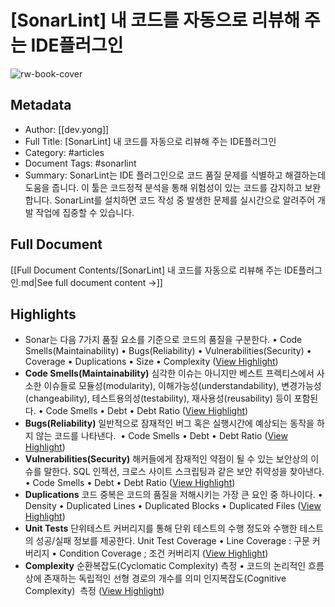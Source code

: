 # [SonarLint] 내 코드를 자동으로 리뷰해 주는 IDE플러그인

![rw-book-cover](https://img1.daumcdn.net/thumb/R800x0/?scode=mtistory2&fname=https%3A%2F%2Fblog.kakaocdn.net%2Fdn%2FxoMpj%2FbtqBp5yrIca%2FoVGZKCkO3vGUHL5N5zOVQk%2Fimg.png)

## Metadata
- Author: [[dev.yong]]
- Full Title: [SonarLint] 내 코드를 자동으로 리뷰해 주는 IDE플러그인
- Category: #articles
- Document Tags:  #sonarlint 
- Summary: SonarLint는 IDE 플러그인으로 코드 품질 문제를 식별하고 해결하는데 도움을 줍니다. 이 툴은 코드정적 분석을 통해 위험성이 있는 코드를 감지하고 보완합니다. SonarLint를 설치하면 코드 작성 중 발생한 문제를 실시간으로 알려주어 개발 작업에 집중할 수 있습니다.

## Full Document
[[Full Document Contents/[SonarLint] 내 코드를 자동으로 리뷰해 주는 IDE플러그인.md|See full document content →]]

## Highlights
- Sonar는 다음 7가지 품질 요소를 기준으로 코드의 품질을 구분한다.
  • Code Smells(Maintainability)
  • Bugs(Reliability)
  • Vulnerabilities(Security)
  • Coverage
  • Duplications
  • Size
  • Complexity ([View Highlight](https://read.readwise.io/read/01j2t3cy8nydnqdnck834b9xj8))
- **Code Smells(Maintainability)**
  심각한 이슈는 아니지만 베스트 프렉티스에서 사소한 이슈들로 모듈성(modularity), 이해가능성(understandability), 변경가능성(changeability), 테스트용의성(testability), 재사용성(reusability) 등이 포함된다.
  • Code Smells
  • Debt
  • Debt Ratio ([View Highlight](https://read.readwise.io/read/01j2t3d1vbxngfk4sw96tdq285))
- **Bugs(Reliability)**
  일반적으로 잠재적인 버그 혹은 실행시간에 예상되는 동작을 하지 않는 코드를 나타낸다. 
  • Code Smells
  • Debt
  • Debt Ratio ([View Highlight](https://read.readwise.io/read/01j2t3d3v4bwerc710xbvb43a4))
- **Vulnerabilities(Security)**
  해커들에게 잠재적인 약점이 될 수 있는 보안상의 이슈를 말한다. SQL 인젝션, 크로스 사이트 스크립팅과 같은 보안 취약성을 찾아낸다.
  • Code Smells
  • Debt
  • Debt Ratio ([View Highlight](https://read.readwise.io/read/01j2t3d5nmf5r6mb6kg7vrqgz6))
- **Duplications**
  코드 중복은 코드의 품질을 저해시키는 가장 큰 요인 중 하나이다.
  • Density
  • Duplicated Lines
  • Duplicated Blocks
  • Duplicated Files ([View Highlight](https://read.readwise.io/read/01j2t3d83j7phf03ydsdt98m33))
- **Unit Tests**
  단위테스트 커버리지를 통해 단위 테스트의 수행 정도와 수행한 테스트의 성공/실패 정보를 제공한다.
  Unit Test Coverage
  • Line Coverage : 구문 커버리지
  • Condition Coverage ; 조건 커버리지 ([View Highlight](https://read.readwise.io/read/01j2t3dad0az0h8dtssnvnc6cd))
- **Complexity**
  순환복잡도(Cyclomatic Complexity) 측정
  • 코드의 논리적인 흐름상에 존재하는 독립적인 선형 경로의 개수를 의미
  인지복잡도(Cognitive Complexity)  측정 ([View Highlight](https://read.readwise.io/read/01j2t3de4mvkjzz74vyqyf36n0))
